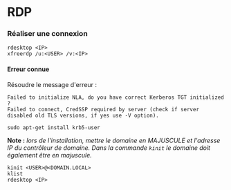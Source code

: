 # RDP

### Réaliser une connexion

```
rdesktop <IP>
xfreerdp /u:<USER> /v:<IP>
```

#### Erreur connue

Résoudre le message d'erreur :

```
Failed to initialize NLA, do you have correct Kerberos TGT initialized ?
Failed to connect, CredSSP required by server (check if server disabled old TLS versions, if yes use -V option).
```

```
sudo apt-get install krb5-user
```

**Note :** _lors de l'installation, mettre le domaine en MAJUSCULE et l'adresse IP du contrôleur de domaine. Dans la commande `kinit` le domaine doit également être en majuscule._

```
kinit <USER>@<DOMAIN.LOCAL>
klist
rdesktop <IP>
```
